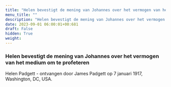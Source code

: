 ```yaml
---
title: "Helen bevestigt de mening van Johannes over het vermogen van het medium om te profeteren"
menu_title: ""
description: "Helen bevestigt de mening van Johannes over het vermogen van het medium om te profeteren"
date: 2023-09-01 06:00:01+00:681
draft: False
hidden: True
weight:
---
```

### Helen bevestigt de mening van Johannes over het vermogen van het medium om te profeteren

Helen Padgett - ontvangen door James Padgett op 7 januari 1917, Washington, DC, USA.
